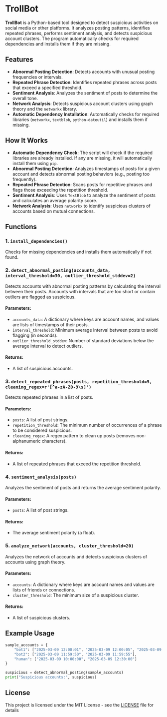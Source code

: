 # TrollBot

**TrollBot** is a Python-based tool designed to detect suspicious activities on social media or other platforms. It analyzes posting patterns, identifies repeated phrases, performs sentiment analysis, and detects suspicious account clusters. The program automatically checks for required dependencies and installs them if they are missing.

## Features
- **Abnormal Posting Detection**: Detects accounts with unusual posting frequencies or intervals.
- **Repeated Phrase Detection**: Identifies repeated phrases across posts that exceed a specified threshold.
- **Sentiment Analysis**: Analyzes the sentiment of posts to determine the overall tone.
- **Network Analysis**: Detects suspicious account clusters using graph theory and the `networkx` library.
- **Automatic Dependency Installation**: Automatically checks for required libraries (`networkx`, `textblob`, `python-dateutil`) and installs them if missing.

## How It Works
- **Automatic Dependency Check**: The script will check if the required libraries are already installed. If any are missing, it will automatically install them using `pip`.
- **Abnormal Posting Detection**: Analyzes timestamps of posts for a given account and detects abnormal posting behaviors (e.g., posting too frequently).
- **Repeated Phrase Detection**: Scans posts for repetitive phrases and flags those exceeding the repetition threshold.
- **Sentiment Analysis**: Uses `TextBlob` to analyze the sentiment of posts and calculates an average polarity score.
- **Network Analysis**: Uses `networkx` to identify suspicious clusters of accounts based on mutual connections.

## Functions

### 1. `install_dependencies()`
Checks for missing dependencies and installs them automatically if not found.

### 2. `detect_abnormal_posting(accounts_data, interval_threshold=30, outlier_threshold_stddev=2)`
Detects accounts with abnormal posting patterns by calculating the interval between their posts. Accounts with intervals that are too short or contain outliers are flagged as suspicious.

#### Parameters:
- `accounts_data`: A dictionary where keys are account names, and values are lists of timestamps of their posts.
- `interval_threshold`: Minimum average interval between posts to avoid flagging (in seconds).
- `outlier_threshold_stddev`: Number of standard deviations below the average interval to detect outliers.

#### Returns:
- A list of suspicious accounts.

### 3. `detect_repeated_phrases(posts, repetition_threshold=5, cleaning_regex=r'[^a-zA-Z0-9\s]')`
Detects repeated phrases in a list of posts.

#### Parameters:
- `posts`: A list of post strings.
- `repetition_threshold`: The minimum number of occurrences of a phrase to be considered suspicious.
- `cleaning_regex`: A regex pattern to clean up posts (removes non-alphanumeric characters).

#### Returns:
- A list of repeated phrases that exceed the repetition threshold.

### 4. `sentiment_analysis(posts)`
Analyzes the sentiment of posts and returns the average sentiment polarity.

#### Parameters:
- `posts`: A list of post strings.

#### Returns:
- The average sentiment polarity (a float).

### 5. `analyze_network(accounts, cluster_threshold=20)`
Analyzes the network of accounts and detects suspicious clusters of accounts using graph theory.

#### Parameters:
- `accounts`: A dictionary where keys are account names and values are lists of friends or connections.
- `cluster_threshold`: The minimum size of a suspicious cluster.

#### Returns:
- A list of suspicious clusters.

## Example Usage

```python
sample_accounts = {
    "bot1": ["2025-03-09 12:00:01", "2025-03-09 12:00:05", "2025-03-09 12:00:09"],
    "bot2": ["2025-03-09 11:59:50", "2025-03-09 11:59:55"],
    "human": ["2025-03-09 10:00:00", "2025-03-09 12:30:00"]
}

suspicious = detect_abnormal_posting(sample_accounts)
print("Suspicious accounts:", suspicious)
```

## License
This project is licensed under the MIT License - see the [LICENSE](LICENSE) file for details 
